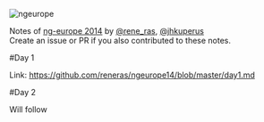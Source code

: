 
![ngeurope](https://www.dropbox.com/s/do6pb6bw7zp66mk/ng-europe-horizontal-on-black.png?dl=1)

Notes of [ng-europe 2014](http://ngeurope.org/) by [@rene_ras](http://twitter.com/rene_ras), [@jhkuperus](http://twitter.com/jhkuperus)  
Create an issue or PR if you also contributed to these notes.

#Day 1


Link: https://github.com/reneras/ngeurope14/blob/master/day1.md


#Day 2

Will follow
